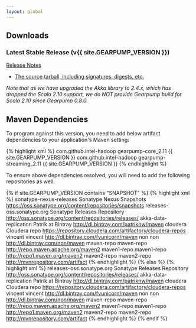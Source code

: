 ```yaml
---
layout: global
---
```


## Downloads

### Latest Stable Release (v{{ site.GEARPUMP_VERSION }}) 

[Release Notes](https://git-wip-us.apache.org/repos/asf?p=incubator-gearpump.git;a=blob;f=CHANGELOG.md;h=564899ef23176c304f03c4decb2266c19d88d46f;hb=9063ae8c447b711b4b512e79ce8d7aff66924e79)

* [The source tarball, including signatures, digests, etc.](https://dist.apache.org/repos/dist/release/incubator/gearpump/0.8.1-incubating/)

*Note that as we have upgraded the Akka library to 2.4.x, which has dropped the Scala 2.10 support, we do NOT provide Gearpump build for Scala 2.10 since Gearpump 0.8.0.* 

## Maven Dependencies

To program against this version, you need to add below artifact dependencies to your application's Maven setting:

{% highlight xml %}
<dependencies>
  <dependency>
    <groupId>com.github.intel-hadoop</groupId>
    <artifactId>gearpump-core_2.11</artifactId>
    <version>{{ site.GEARPUMP_VERSION }}</version>
  </dependency>
  <dependency>
    <groupId>com.github.intel-hadoop</groupId>
    <artifactId>gearpump-streaming_2.11</artifactId>
    <version>{{ site.GEARPUMP_VERSION }}</version>
  </dependency>
</dependencies>
{% endhighlight %}

To ensure above dependencies resolved, you will need to add the following repositories as well.

{% if site.GEARPUMP_VERSION contains "SNAPSHOT" %}
{% highlight xml %}
<repositories>
  <repository>
    <id>sonatype-nexus-releases</id>
    <name>Sonatype Nexus Snapshots</name>
    <url>https://oss.sonatype.org/content/repositories/snapshots</url>
  </repository>
  <repository>
    <id>releases-oss.sonatype.org</id>
    <name>Sonatype Releases Repository</name>
    <url>http://oss.sonatype.org/content/repositories/releases/</url>
  </repository>
  <repository>
    <id>akka-data-replication</id>
    <name>Patrik at Bintray</name>
    <url>http://dl.bintray.com/patriknw/maven</url>
  </repository>
  <repository>
    <id>cloudera</id>
    <name>Cloudera repo</name>
    <url>https://repository.cloudera.com/artifactory/cloudera-repos</url>
  </repository>
  <repository>
    <id>vincent</id>
    <name>vincent</name>
    <url>http://dl.bintray.com/fvunicorn/maven</url>
  </repository>
  <repository>
    <id>non</id>
    <name>non</name>
    <url>http://dl.bintray.com/non/maven</url>
  </repository>
  <repository>
    <id>maven-repo</id>
    <name>maven-repo</name>
    <url>http://repo.maven.apache.org/maven2</url>
  </repository>
  <repository>
    <id>maven1-repo</id>
    <name>maven1-repo</name>
    <url>http://repo1.maven.org/maven2</url>
  </repository>
  <repository>
    <id>maven2-repo</id>
    <name>maven2-repo</name>
    <url>http://mvnrepository.com/artifact</url>
  </repository>
</repositories>
{% endhighlight %}
{% else %}
{% highlight xml %}
<repositories>
  <repository>
    <id>releases-oss.sonatype.org</id>
    <name>Sonatype Releases Repository</name>
    <url>http://oss.sonatype.org/content/repositories/releases/</url>
  </repository>
  <repository>
    <id>akka-data-replication</id>
    <name>Patrik at Bintray</name>
    <url>http://dl.bintray.com/patriknw/maven</url>
  </repository>
  <repository>
    <id>cloudera</id>
    <name>Cloudera repo</name>
    <url>https://repository.cloudera.com/artifactory/cloudera-repos</url>
  </repository>
  <repository>
    <id>vincent</id>
    <name>vincent</name>
    <url>http://dl.bintray.com/fvunicorn/maven</url>
  </repository>
  <repository>
    <id>non</id>
    <name>non</name>
    <url>http://dl.bintray.com/non/maven</url>
  </repository>
  <repository>
    <id>maven-repo</id>
    <name>maven-repo</name>
    <url>http://repo.maven.apache.org/maven2</url>
  </repository>
  <repository>
    <id>maven1-repo</id>
    <name>maven1-repo</name>
    <url>http://repo1.maven.org/maven2</url>
  </repository>
  <repository>
    <id>maven2-repo</id>
    <name>maven2-repo</name>
    <url>http://mvnrepository.com/artifact</url>
  </repository>
</repositories>
{% endhighlight %}
{% endif %}
